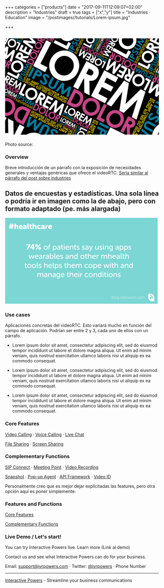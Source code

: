 +++
categories = ["products"]
date = "2017-09-11T12:09:07+02:00"
description = "Industries"
draft = true
tags = ["x","y"]
title = "Industries · Education"
image = "/postimages//tutorials/Lorem-ipsum.jpg"

+++

![Lorem ipsum](/postimages//tutorials/Lorem-ipsum.jpg)
-----------
Photo source:
	
### Overview

Breve introducción de un párrafo con la exposición de necesidades generales y ventajas genéricas que ofrece el videoRTC. [Sería similar al párrafo del post sobre industries](http://blog.ivrpowers.com/post/products/video-rtc-industries/)

## Datos de encuestas y estadísticas. Una sola línea o podría ir en imagen como la de abajo, pero con formato adaptado (pe. más alargada)

![Data on education](/postimages/products/template-industries-dato.png)


### Use cases

Aplicaciones concretas del videoRTC. Esto variará mucho en función del campo de aplicación. Podrían ser entre 2 y 3, cada uno de ellos con un párrafo.

* Lorem ipsum dolor sit amet, consectetur adipiscing elit, sed do eiusmod tempor incididunt ut labore et dolore magna aliqua. Ut enim ad minim veniam, quis nostrud exercitation ullamco laboris nisi ut aliquip ex ea commodo consequat. 

* Lorem ipsum dolor sit amet, consectetur adipiscing elit, sed do eiusmod tempor incididunt ut labore et dolore magna aliqua. Ut enim ad minim veniam, quis nostrud exercitation ullamco laboris nisi ut aliquip ex ea commodo consequat. 

* Lorem ipsum dolor sit amet, consectetur adipiscing elit, sed do eiusmod tempor incididunt ut labore et dolore magna aliqua. Ut enim ad minim veniam, quis nostrud exercitation ullamco laboris nisi ut aliquip ex ea commodo consequat.


### Core Features

[Video Calling](http://blog.ivrpowers.com/post/products/video-rtc-video-calling/) · [Voice Calling](http://blog.ivrpowers.com/post/products/video-rtc-voice-calling/) · [Live Chat](http://blog.ivrpowers.com/post/products/video-rtc-live-chat/)

[File Sharing](http://blog.ivrpowers.com/post/products/video-rtc-file-sharing/) · 
[Screen Sharing](http://blog.ivrpowers.com/post/products/video-rtc-screen-sharing/)
	
	
### Complementary Functions

[SIP Connect](http://blog.ivrpowers.com/post/products/video-rtc-sip-connect/) ·  [Meeting Point](http://blog.ivrpowers.com/post/products/video-rtc-meeting-point/) · [Video Recording](http://blog.ivrpowers.com/post/products/video-rtc-video-recording/)

[Snapshot](http://blog.ivrpowers.com/post/products/video-rtc-snapshot/) · [Pop-up Agent](http://blog.ivrpowers.com/post/products/video-rtc-pop-up-agent/) · [API Framework](http://blog.ivrpowers.com/post/products/video-rtc-api-framework/) · [Video ID](http://blog.ivrpowers.com/post/products/video-rtc-video-id/)

Personalmente creo que es mejor dejar explicitadas las features, pero otra opción aquí es poner simplemente:

### Features and Functions

[Core Features](http://blog.ivrpowers.com/post/products/video-rtc-core-features/)

[Complementary Functions](http://blog.ivrpowers.com/post/products/video-rtc-complementary-functions/)
	

### Live Demo / Let's start!

You can try Interactive Powers live. Learn more (Link al demo)

Contact us and see what Interactive Powers can do for your business.

Email: [support@ivrpowers.com](mailto:support@ivrpowers.com) · Twitter: [@ivrpowers](https://twitter.com/ivrpowers) · Phone Number


---
[Interactive Powers](http://www.ivrpowers.com/) - Streamline your business communications





